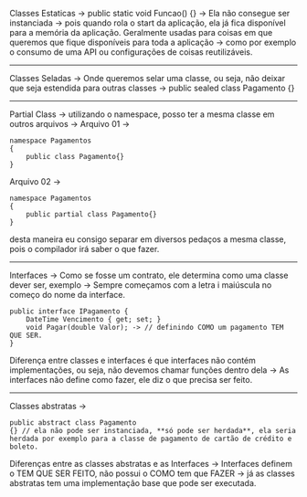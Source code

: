 Classes Estaticas ->
public static void Funcao() {} ->
Ela não consegue ser instanciada -> pois quando rola o start da aplicação, ela já fica disponível para a memória da aplicação.
Geralmente usadas para coisas em que queremos que fique disponíveis para toda a aplicação -> como por exemplo o consumo de uma API ou configurações de coisas reutilizáveis.

-----
Classes Seladas -> Onde queremos selar uma classe, ou seja, não deixar que seja estendida para outras classes ->
public sealed class Pagamento {}

---------
Partial Class -> utilizando o namespace, posso ter a mesma classe em outros arquivos ->
Arquivo 01 -> 
````
namespace Pagamentos
{
	public class Pagamento{}
}
`````
Arquivo 02 ->
````
namespace Pagamentos
{
	public partial class Pagamento{}
}
`````
desta maneira eu consigo separar em diversos pedaços a mesma classe, pois o compilador irá saber o que fazer.

-----
Interfaces -> Como se fosse um contrato, ele determina como uma classe dever ser, exemplo ->
Sempre começamos com a letra i maiúscula no começo do nome da interface.
````
public interface IPagamento {
	DateTime Vencimento { get; set; }
	void Pagar(double Valor); -> // definindo COMO um pagamento TEM QUE SER.
}
`````
Diferença entre classes e interfaces é que interfaces não contém implementações, ou seja, não devemos chamar funções dentro dela ->
As interfaces não define como fazer, ele diz o que precisa ser feito.

----
Classes abstratas -> 
````
public abstract class Pagamento
{} // ela não pode ser instanciada, **só pode ser herdada**, ela seria herdada por exemplo para a classe de pagamento de cartão de crédito e boleto.
`````
Diferenças entre as classes abstratas e as Interfaces -> Interfaces definem o TEM QUE SER FEITO, não possui o COMO tem que FAZER -> já as classes abstratas tem uma implementação base que pode ser executada.